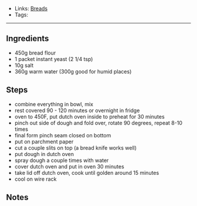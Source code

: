 - Links: [Breads](Breads/Breads.md)
- Tags: 

---

## Ingredients
- 450g bread flour
- 1 packet instant yeast (2 1/4 tsp)
- 10g salt
- 360g warm water (300g good for humid places)

## Steps
- combine everything in bowl, mix
- rest covered 90 - 120 minutes or overnight in fridge
- oven to 450F, put dutch oven inside to preheat for 30 minutes
- pinch out side of dough and fold over, rotate 90 degrees, repeat 8-10 times
- final form pinch seam closed on bottom
- put on parchment paper
- cut a couple slits on top (a bread knife works well)
- put dough in dutch oven
- spray dough a couple times with water
- cover dutch oven and put in oven 30 minutes
- take lid off dutch oven, cook until golden around 15 minutes
- cool on wire rack

## Notes

